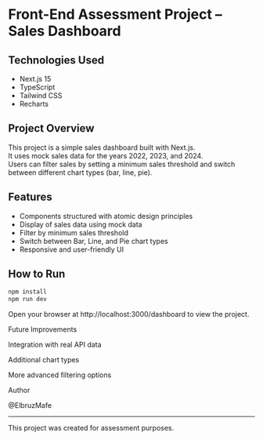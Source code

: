 # Front-End Assessment Project – Sales Dashboard

## Technologies Used
- Next.js 15
- TypeScript
- Tailwind CSS
- Recharts

## Project Overview
This project is a simple sales dashboard built with Next.js.  
It uses mock sales data for the years 2022, 2023, and 2024.  
Users can filter sales by setting a minimum sales threshold and switch between different chart types (bar, line, pie).

## Features
- Components structured with atomic design principles  
- Display of sales data using mock data  
- Filter by minimum sales threshold  
- Switch between Bar, Line, and Pie chart types  
- Responsive and user-friendly UI  

## How to Run
```bash
npm install
npm run dev
```
Open your browser at http://localhost:3000/dashboard to view the project.

<!--
## Future Improvements
Projeye eklenebilecek geliştirmeler veya iyileştirmeler.
-->Future Improvements

Integration with real API data

Additional chart types

More advanced filtering options


<!--
## Author
ElbruzMafe
-->Author

@ElbruzMafe


---

This project was created for assessment purposes.
